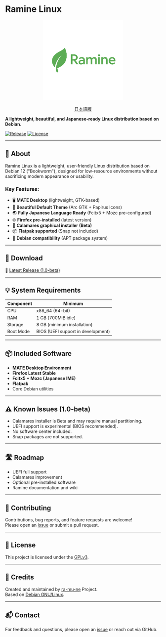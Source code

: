 # Ramine Linux

<p align="center">
  <img src="./docs/image/ramine-logo.png" alt="Ramine Linux Logo" width="260">
</p>
<p align="center">
  <a href="./docs/ja.md">日本語版</a>
</p>

**A lightweight, beautiful, and Japanese-ready Linux distribution based on Debian.**  

[![Release](https://img.shields.io/github/v/release/ra-mu-ne/ramine)](https://github.com/ra-mu-ne/ramine/releases)
[![License](https://img.shields.io/github/license/ra-mu-ne/ramine)](https://github.com/ra-mu-ne/ramine/blob/main/LICENSE)

---

## 📝 About

Ramine Linux is a lightweight, user-friendly Linux distribution based on Debian 12 ("Bookworm"), designed for low-resource environments without sacrificing modern appearance or usability.  

### Key Features:
- 🖥️ **MATE Desktop** (lightweight, GTK-based)
- 🎨 **Beautiful Default Theme** (Arc GTK + Papirus Icons)
- 🌏 **Fully Japanese Language Ready** (Fcitx5 + Mozc pre-configured)
- 🌐 **Firefox pre-installed** (latest version)
- 💽 **Calamares graphical installer (Beta)**
- 📦 **Flatpak supported** (Snap not included)
- 🧩 **Debian compatibility** (APT package system)

---

## 🚀 Download

🔗 [Latest Release (1.0-beta)](https://github.com/ra-mu-ne/ramine/releases)

---

## 💡 System Requirements

| Component    | Minimum |
|-------------|---------|
| CPU         | x86_64 (64-bit) |
| RAM         | 1 GB (700MiB idle) |
| Storage     | 8 GB (minimum installation) |
| Boot Mode   | BIOS (UEFI support in development) |

---

## 📦 Included Software

- **MATE Desktop Environment**
- **Firefox Latest Stable**
- **Fcitx5 + Mozc (Japanese IME)**
- **Flatpak**
- Core Debian utilities

---

## ⚠️ Known Issues (1.0-beta)

- Calamares installer is Beta and may require manual partitioning.
- UEFI support is experimental (BIOS recommended).
- No software center included.
- Snap packages are not supported.

---

## 🛣️ Roadmap

- UEFI full support
- Calamares improvement
- Optional pre-installed software
- Ramine documentation and wiki

---

## 🤝 Contributing

Contributions, bug reports, and feature requests are welcome!  
Please open an [issue](https://github.com/ra-mu-ne/ramine/issues) or submit a pull request.

---

## 📜 License

This project is licensed under the [GPLv3](https://github.com/ra-mu-ne/ramine/blob/main/LICENSE).

---

## 🙏 Credits

Created and maintained by [ra-mu-ne](https://github.com/ra-mu-ne) Project.  
Based on [Debian GNU/Linux](https://www.debian.org/).

---

## 📬 Contact

For feedback and questions, please open an [issue](https://github.com/ra-mu-ne/ramine/issues) or reach out via GitHub.

